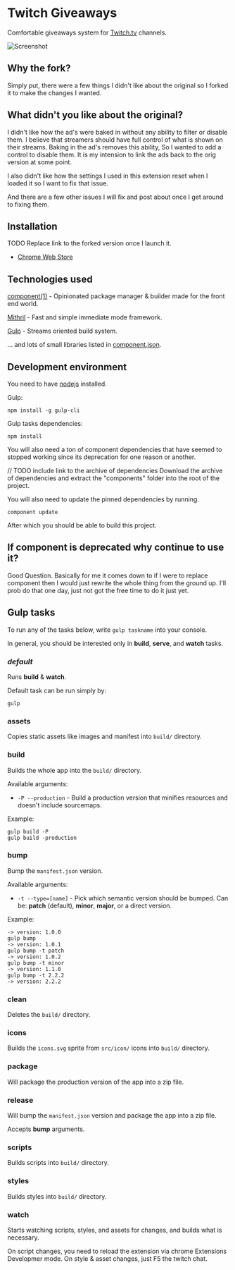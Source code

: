 # Twitch Giveaways

Comfortable giveaways system for [Twitch.tv](http://twitch.tv) channels.

![Screenshot](http://i.imgur.com/tMulUND.png)

## Why the fork?

Simply put, there were a few things I didn't like about the original so I forked it to make the changes I wanted.

## What didn't you like about the original?

I didn't like how the ad's were baked in without any ability to filter or disable them. I believe that streamers should have full control of what is shown on their streams.
Baking in the ad's removes this ability, So I wanted to add a control to disable them. It is my intension to link the ads back to the orig version at some point.

I also didn't like how the settings I used in this extension reset when I loaded it so I want to fix that issue.

And there are a few other issues I will fix and post about once I get around to fixing them.

## Installation

TODO Replace link to the forked version once I launch it.
- [Chrome Web Store](https://chrome.google.com/webstore/detail/twitch-giveaways/poohjpljfecljomfhhimjhddddlidhdd)

## Technologies used

[component(1)](https://github.com/component/component) - Opinionated package manager & builder made for the front end world.

[Mithril](https://github.com/lhorie/mithril.js) - Fast and simple immediate mode framework.

[Gulp](https://github.com/gulpjs/gulp) - Streams oriented build system.

... and lots of small libraries listed in [component.json](https://github.com/darsain/twitch-giveaways/blob/master/component.json).

## Development environment

You need to have [nodejs](http://nodejs.org/) installed.

Gulp:

```
npm install -g gulp-cli
```

Gulp tasks dependencies:

```
npm install
```

You will also need a ton of component dependencies that have seemed to stopped working since its deprecation for one reason or another.

// TODO include link to the archive of dependencies
Download the archive of dependencies and extract the "components" folder into the root of the project.

You will also need to update the pinned dependencies by running.

```
component update
```

After which you should be able to build this project.

## If component is deprecated why continue to use it?

Good Question. Basically for me it comes down to if I were to replace component then I would just rewrite the whole thing from the ground up.
I'll prob do that one day, just not got the free time to do it just yet.

## Gulp tasks

To run any of the tasks below, write `gulp taskname` into your console.

In general, you should be interested only in **build**, **serve**, and **watch** tasks.

### *default*

Runs **build** & **watch**.

Default task can be run simply by:

```
gulp
```

### assets

Copies static assets like images and manifest into `build/` directory.

### build

Builds the whole app into the `build/` directory.

Available arguments:

- `-P --production` - Build a production version that minifies resources and doesn't include sourcemaps.

Example:

```
gulp build -P
gulp build -production
```

### bump

Bump the `manifest.json` version.

Available arguments:

- `-t --type=[name]` - Pick which semantic version should be bumped. Can be: **patch** (default), **minor**, **major**, or a direct version.

Example:

```
-> version: 1.0.0
gulp bump
-> version: 1.0.1
gulp bump -t patch
-> version: 1.0.2
gulp bump -t minor
-> version: 1.1.0
gulp bump -t 2.2.2
-> version: 2.2.2
```

### clean

Deletes the `build/` directory.

### icons

Builds the `icons.svg` sprite from `src/icon/` icons into `build/` directory.

### package

Will package the production version of the app into a zip file.

### release

Will bump the `manifest.json` version and package the app into a zip file.

Accepts **bump** arguments.

### scripts

Builds scripts into `build/` directory.

### styles

Builds styles into `build/` directory.

### watch

Starts watching scripts, styles, and assets for changes, and builds what is necessary.

On script changes, you need to reload the extension via chrome Extensions Developmer mode. On style & asset changes, just F5 the twitch chat.
